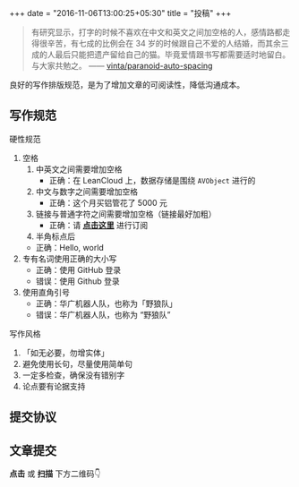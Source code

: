 +++
date = "2016-11-06T13:00:25+05:30"
title = "投稿"
+++

> 有研究显示，打字的时候不喜欢在中文和英文之间加空格的人，感情路都走得很辛苦，有七成的比例会在 34 岁的时候跟自己不爱的人结婚，而其余三成的人最后只能把遗产留给自己的猫。毕竟爱情跟书写都需要适时地留白。与大家共勉之。 —— [vinta/paranoid-auto-spacing](https://github.com/vinta/pangu.js)

良好的写作排版规范，是为了增加文章的可阅读性，降低沟通成本。

## 写作规范

硬性规范

1. 空格
   1. 中英文之间需要增加空格
      - 正确：在 LeanCloud 上，数据存储是围绕 `AVObject` 进行的
   2. 中文与数字之间需要增加空格
      - 正确：这个月买铝管花了 5000 元
   3. 链接与普通字符之间需要增加空格（链接最好加粗）
      - 正确：请 [**点击这里**](http://wiki.wildwolf.tech/) 进行订阅
    4. 半角标点后
      - 正确：Hello, world
2. 专有名词使用正确的大小写
   - 正确：使用 GitHub 登录
   - 错误：使用 Github 登录
3. 使用直角引号
   - 正确：华广机器人队，也称为「野狼队」
   - 错误：华广机器人队，也称为 “野狼队”

写作风格

1. 「如无必要，勿增实体」
2. 避免使用长句，尽量使用简单句
3. 一定多检查，确保没有错别字
4. 论点要有论据支持








## 提交协议

## 文章提交

**点击** 或 **扫描** 下方二维码👇
